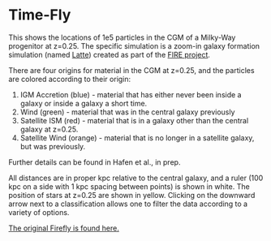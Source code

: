 # Time-Fly

This shows the locations of 1e5 particles in the CGM of a Milky-Way progenitor at z=0.25. The specific simulation is a zoom-in galaxy formation simulation (named [Latte](https://arxiv.org/abs/1602.05957)) created as part of the [FIRE project](https://fire.northwestern.edu).

There are four origins for material in the CGM at z=0.25, and the particles are colored according to their origin:

1. IGM Accretion (blue) - material that has either never been inside a galaxy or inside a galaxy a short time.
2. Wind (green) - material that was in the central galaxy previously
3. Satellite ISM (red) - material that is in a galaxy other than the central galaxy at z=0.25.
4. Satellite Wind (orange) - material that is no longer in a satellite galaxy, but was previously.

Further details can be found in Hafen et al., in prep.

All distances are in proper kpc relative to the central galaxy, and a ruler (100 kpc on a side with 1 kpc spacing between points) is shown in white. The position of stars at z=0.25 are shown in yellow. Clicking on the downward arrow next to a classification allows one to filter the data according to a variety of options.

[The original Firefly is found here.](https://github.com/ageller/Firefly)
